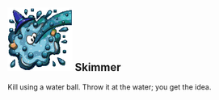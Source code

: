 ## ![Skimmer_Icon](https://raw.githubusercontent.com/1IlIl/wikidata/main/achievement_icons/Skimmer.png) Skimmer


Kill using a water ball. Throw it at the water; you get the idea.
